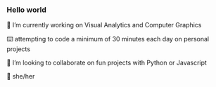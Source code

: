 ### Hello world

🔭 I’m currently working on Visual Analytics and Computer Graphics

⌨️️ attempting to code a minimum of 30 minutes each day on personal projects   

🌻 I’m looking to collaborate on fun projects with Python or Javascript

🧚 she/her
